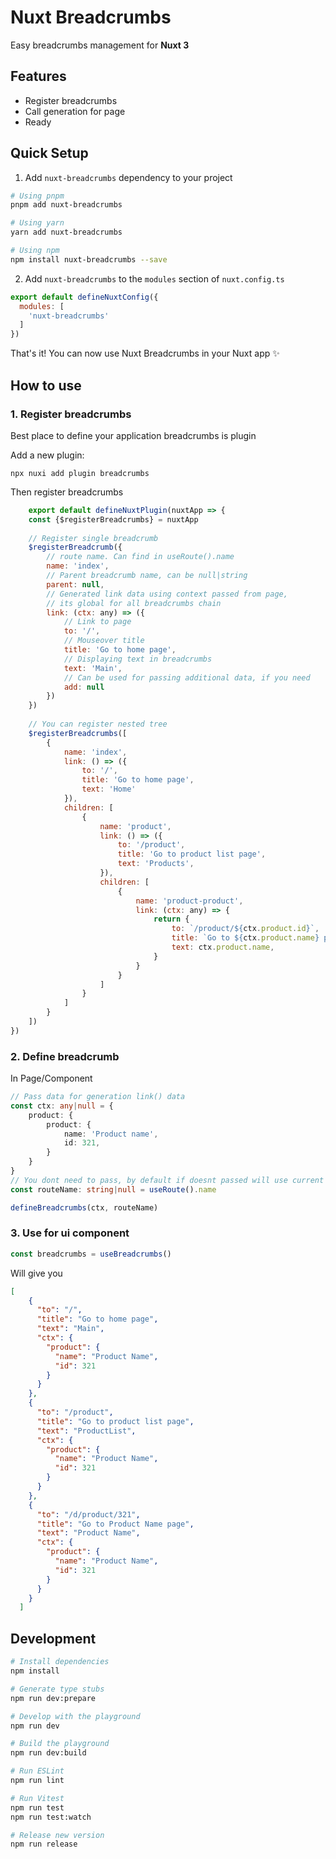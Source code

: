 # Nuxt Breadcrumbs

<!--[![npm version][npm-version-src]][npm-version-href]
[![npm downloads][npm-downloads-src]][npm-downloads-href]
[![License][license-src]][license-href]
[![Nuxt][nuxt-src]][nuxt-href]
-->

Easy breadcrumbs management for **Nuxt 3**

## Features

- Register breadcrumbs
- Call generation for page
- Ready

## Quick Setup

1. Add `nuxt-breadcrumbs` dependency to your project

```bash
# Using pnpm
pnpm add nuxt-breadcrumbs

# Using yarn
yarn add nuxt-breadcrumbs

# Using npm
npm install nuxt-breadcrumbs --save
```

2. Add `nuxt-breadcrumbs` to the `modules` section of `nuxt.config.ts`

```js
export default defineNuxtConfig({
  modules: [
    'nuxt-breadcrumbs'
  ]
})
```

That's it! You can now use Nuxt Breadcrumbs in your Nuxt app ✨

## How to use

### 1. Register breadcrumbs
Best place to define your application breadcrumbs is plugin

Add a new plugin:
```
npx nuxi add plugin breadcrumbs
```
Then register breadcrumbs
```js
    export default defineNuxtPlugin(nuxtApp => {
    const {$registerBreadcrumbs} = nuxtApp
    
    // Register single breadcrumb
    $registerBreadcrumb({
        // route name. Can find in useRoute().name
        name: 'index',
        // Parent breadcrumb name, can be null|string
        parent: null,
        // Generated link data using context passed from page, 
        // its global for all breadcrumbs chain
        link: (ctx: any) => ({
            // Link to page
            to: '/',
            // Mouseover title
            title: 'Go to home page',
            // Displaying text in breadcrumbs
            text: 'Main',
            // Can be used for passing additional data, if you need
            add: null
        })
    })
    
    // You can register nested tree
    $registerBreadcrumbs([
        {
            name: 'index',
            link: () => ({
                to: '/',
                title: 'Go to home page',
                text: 'Home'
            }),
            children: [
                {
                    name: 'product',
                    link: () => ({
                        to: '/product',
                        title: 'Go to product list page',
                        text: 'Products',
                    }),
                    children: [
                        {
                            name: 'product-product',
                            link: (ctx: any) => {
                                return {
                                    to: `/product/${ctx.product.id}`,
                                    title: `Go to ${ctx.product.name} page`,
                                    text: ctx.product.name,
                                }
                            }
                        }
                    ]
                }
            ]
        }
    ])
})
```
### 2. Define breadcrumb
In Page/Component
```ts
// Pass data for generation link() data
const ctx: any|null = {
    product: {
        product: {
            name: 'Product name',
            id: 321,
        }
    }
}
// You dont need to pass, by default if doesnt passed will use current route name
const routeName: string|null = useRoute().name

defineBreadcrumbs(ctx, routeName)
```

### 3. Use for ui component
```ts
const breadcrumbs = useBreadcrumbs()
```
Will give you
```json
[
    {
      "to": "/",
      "title": "Go to home page",
      "text": "Main",
      "ctx": {
        "product": {
          "name": "Product Name",
          "id": 321
        }
      }
    },
    {
      "to": "/product",
      "title": "Go to product list page",
      "text": "ProductList",
      "ctx": {
        "product": {
          "name": "Product Name",
          "id": 321
        }
      }
    },
    {
      "to": "/d/product/321",
      "title": "Go to Product Name page",
      "text": "Product Name",
      "ctx": {
        "product": {
          "name": "Product Name",
          "id": 321
        }
      }
    }
  ]
```

## Development

```bash
# Install dependencies
npm install

# Generate type stubs
npm run dev:prepare

# Develop with the playground
npm run dev

# Build the playground
npm run dev:build

# Run ESLint
npm run lint

# Run Vitest
npm run test
npm run test:watch

# Release new version
npm run release
```

<!-- Badges -->
[npm-version-src]: https://img.shields.io/npm/v/my-module/latest.svg?style=flat&colorA=18181B&colorB=28CF8D
[npm-version-href]: https://npmjs.com/package/my-module

[npm-downloads-src]: https://img.shields.io/npm/dm/my-module.svg?style=flat&colorA=18181B&colorB=28CF8D
[npm-downloads-href]: https://npmjs.com/package/my-module

[license-src]: https://img.shields.io/npm/l/my-module.svg?style=flat&colorA=18181B&colorB=28CF8D
[license-href]: https://npmjs.com/package/my-module

[nuxt-src]: https://img.shields.io/badge/Nuxt-18181B?logo=nuxt.js
[nuxt-href]: https://nuxt.com
